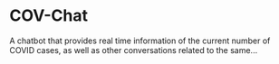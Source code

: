 # COV-Chat
A chatbot that provides real time information of the current number of COVID cases, as well as other conversations related to the same...
